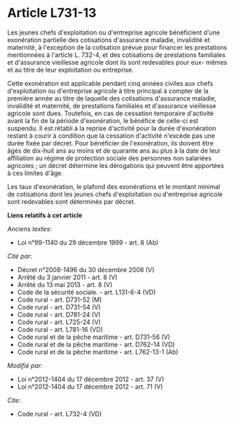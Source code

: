 # Article L731-13

Les jeunes chefs d'exploitation ou d'entreprise agricole bénéficient d'une exonération partielle des cotisations d'assurance
maladie, invalidité et maternité, à l'exception de la cotisation prévue pour financer les prestations mentionnées à l'article
L. 732-4, et des cotisations de prestations familiales et d'assurance vieillesse agricole dont ils sont redevables pour eux-
mêmes et au titre de leur exploitation ou entreprise. 

Cette exonération est applicable pendant cinq années civiles aux chefs d'exploitation ou d'entreprise agricole à titre
principal à compter de la première année au titre de laquelle des cotisations d'assurance maladie, invalidité et maternité,
de prestations familiales et d'assurance vieillesse agricole sont dues. Toutefois, en cas de cessation temporaire d'activité
avant la fin de la période d'exonération, le bénéfice de celle-ci est suspendu. Il est rétabli à la reprise d'activité pour
la durée d'exonération restant à courir à condition que la cessation d'activité n'excède pas une durée fixée par décret. Pour
bénéficier de l'exonération, ils doivent être âgés de dix-huit ans au moins et de quarante ans au plus à la date de leur
affiliation au régime de protection sociale des personnes non salariées agricoles ; un décret détermine les dérogations qui
peuvent être apportées à ces limites d'âge. 

Les taux d'exonération, le plafond des exonérations et le montant minimal de cotisations dont les jeunes chefs d'exploitation
ou d'entreprise agricole sont redevables sont déterminés par décret.

**Liens relatifs à cet article**

_Anciens textes_:

  - Loi n°99-1140 du 29 décembre 1999 - art. 8 (Ab)

_Cité par_:

  - Décret n°2008-1496 du 30 décembre 2008 (V)
  - Arrêté du 3 janvier 2011 - art. 8 (V)
  - Arrêté du 13 mai 2013 - art. 8 (V)
  - Code de la sécurité sociale. - art. L131-6-4 (VD)
  - Code rural - art. D731-52 (M)
  - Code rural - art. D731-54 (V)
  - Code rural - art. D781-24 (V)
  - Code rural - art. L725-24 (V)
  - Code rural - art. L781-16 (VD)
  - Code rural et de la pêche maritime - art. D731-56 (V)
  - Code rural et de la pêche maritime - art. D762-14 (VD)
  - Code rural et de la pêche maritime - art. L762-13-1 (Ab)

_Modifié par_:

  - Loi n°2012-1404 du 17 décembre 2012 - art. 37 (V)
  - Loi n°2012-1404 du 17 décembre 2012 - art. 71 (V)

_Cite_:

  - Code rural - art. L732-4 (VD)

